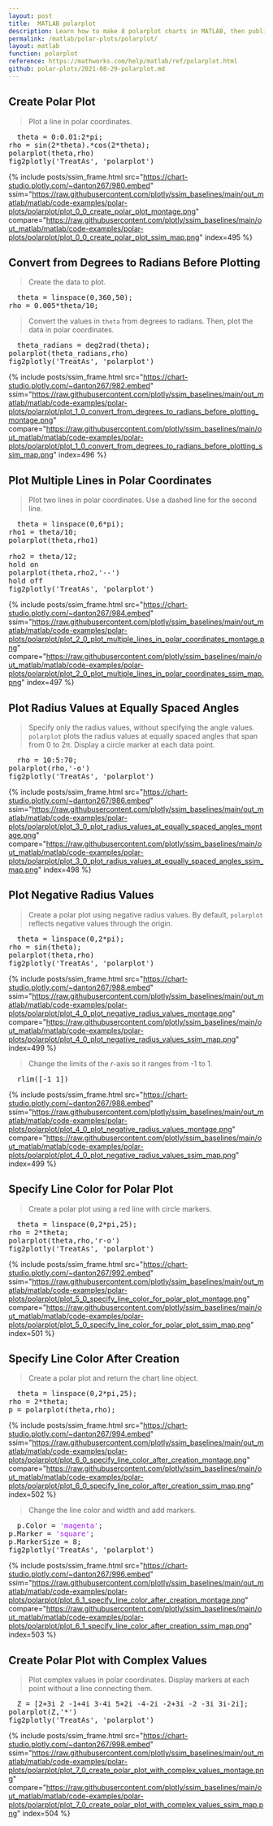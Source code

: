 ```yaml
---
layout: post
title:  MATLAB polarplot
description: Learn how to make 8 polarplot charts in MATLAB, then publish them to the Web with Plotly.
permalink: /matlab/polar-plots/polarplot/
layout: matlab
function: polarplot
reference: https://mathworks.com/help/matlab/ref/polarplot.html
github: polar-plots/2021-08-29-polarplot.md
---
```


## Create Polar Plot

> Plot a line in polar coordinates.

<pre class="mcode">
  theta = 0:0.01:2*pi;
rho = sin(2*theta).*cos(2*theta);
polarplot(theta,rho)
fig2plotly('TreatAs', 'polarplot')
</pre>

{% include posts/ssim_frame.html 
  src="https://chart-studio.plotly.com/~danton267/980.embed" 
  ssim="https://raw.githubusercontent.com/plotly/ssim_baselines/main/out_matlab/matlab/code-examples/polar-plots/polarplot/plot_0_0_create_polar_plot_montage.png" 
  compare="https://raw.githubusercontent.com/plotly/ssim_baselines/main/out_matlab/matlab/code-examples/polar-plots/polarplot/plot_0_0_create_polar_plot_ssim_map.png" 
  index=495
%}



<!--------------------- EXAMPLE BREAK ------------------------->

## Convert from Degrees to Radians Before Plotting

> Create the data to plot.

<pre>
  theta = linspace(0,360,50);
rho = 0.005*theta/10;
</pre>

> Convert the values in `theta` from degrees to radians. Then, plot the data in polar coordinates.

<pre class="mcode">
  theta_radians = deg2rad(theta);
polarplot(theta_radians,rho)
fig2plotly('TreatAs', 'polarplot')
</pre>

{% include posts/ssim_frame.html 
  src="https://chart-studio.plotly.com/~danton267/982.embed" 
  ssim="https://raw.githubusercontent.com/plotly/ssim_baselines/main/out_matlab/matlab/code-examples/polar-plots/polarplot/plot_1_0_convert_from_degrees_to_radians_before_plotting_montage.png" 
  compare="https://raw.githubusercontent.com/plotly/ssim_baselines/main/out_matlab/matlab/code-examples/polar-plots/polarplot/plot_1_0_convert_from_degrees_to_radians_before_plotting_ssim_map.png" 
  index=496
%}



<!--------------------- EXAMPLE BREAK ------------------------->

## Plot Multiple Lines in Polar Coordinates

> Plot two lines in polar coordinates. Use a dashed line for the second line.

<pre class="mcode">
  theta = linspace(0,6*pi);
rho1 = theta/10;
polarplot(theta,rho1)

rho2 = theta/12;
hold on
polarplot(theta,rho2,'--')
hold off
fig2plotly('TreatAs', 'polarplot')
</pre>

{% include posts/ssim_frame.html 
  src="https://chart-studio.plotly.com/~danton267/984.embed" 
  ssim="https://raw.githubusercontent.com/plotly/ssim_baselines/main/out_matlab/matlab/code-examples/polar-plots/polarplot/plot_2_0_plot_multiple_lines_in_polar_coordinates_montage.png" 
  compare="https://raw.githubusercontent.com/plotly/ssim_baselines/main/out_matlab/matlab/code-examples/polar-plots/polarplot/plot_2_0_plot_multiple_lines_in_polar_coordinates_ssim_map.png" 
  index=497
%}



<!--------------------- EXAMPLE BREAK ------------------------->

## Plot Radius Values at Equally Spaced Angles

> Specify only the radius values, without specifying the angle values. `polarplot` plots the radius values at equally spaced angles that span from 0 to 2π. Display a circle marker at each data point.

<pre class="mcode">
  rho = 10:5:70;
polarplot(rho,'-o')
fig2plotly('TreatAs', 'polarplot')
</pre>

{% include posts/ssim_frame.html 
  src="https://chart-studio.plotly.com/~danton267/986.embed" 
  ssim="https://raw.githubusercontent.com/plotly/ssim_baselines/main/out_matlab/matlab/code-examples/polar-plots/polarplot/plot_3_0_plot_radius_values_at_equally_spaced_angles_montage.png" 
  compare="https://raw.githubusercontent.com/plotly/ssim_baselines/main/out_matlab/matlab/code-examples/polar-plots/polarplot/plot_3_0_plot_radius_values_at_equally_spaced_angles_ssim_map.png" 
  index=498
%}



<!--------------------- EXAMPLE BREAK ------------------------->

## Plot Negative Radius Values

> Create a polar plot using negative radius values. By default, `polarplot` reflects negative values through the origin.

<pre class="mcode">
  theta = linspace(0,2*pi);
rho = sin(theta);
polarplot(theta,rho)
fig2plotly('TreatAs', 'polarplot')
</pre>

{% include posts/ssim_frame.html 
  src="https://chart-studio.plotly.com/~danton267/988.embed" 
  ssim="https://raw.githubusercontent.com/plotly/ssim_baselines/main/out_matlab/matlab/code-examples/polar-plots/polarplot/plot_4_0_plot_negative_radius_values_montage.png" 
  compare="https://raw.githubusercontent.com/plotly/ssim_baselines/main/out_matlab/matlab/code-examples/polar-plots/polarplot/plot_4_0_plot_negative_radius_values_ssim_map.png" 
  index=499
%}

> Change the limits of the *r*-axis so it ranges from -1 to 1.

<pre>
  rlim([-1 1])
</pre>

{% include posts/ssim_frame.html 
  src="https://chart-studio.plotly.com/~danton267/988.embed" 
  ssim="https://raw.githubusercontent.com/plotly/ssim_baselines/main/out_matlab/matlab/code-examples/polar-plots/polarplot/plot_4_0_plot_negative_radius_values_montage.png" 
  compare="https://raw.githubusercontent.com/plotly/ssim_baselines/main/out_matlab/matlab/code-examples/polar-plots/polarplot/plot_4_0_plot_negative_radius_values_ssim_map.png" 
  index=499
%}



<!--------------------- EXAMPLE BREAK ------------------------->

## Specify Line Color for Polar Plot

> Create a polar plot using a red line with circle markers.

<pre class="mcode">
  theta = linspace(0,2*pi,25);
rho = 2*theta;
polarplot(theta,rho,'r-o')
fig2plotly('TreatAs', 'polarplot')
</pre>

{% include posts/ssim_frame.html 
  src="https://chart-studio.plotly.com/~danton267/992.embed" 
  ssim="https://raw.githubusercontent.com/plotly/ssim_baselines/main/out_matlab/matlab/code-examples/polar-plots/polarplot/plot_5_0_specify_line_color_for_polar_plot_montage.png" 
  compare="https://raw.githubusercontent.com/plotly/ssim_baselines/main/out_matlab/matlab/code-examples/polar-plots/polarplot/plot_5_0_specify_line_color_for_polar_plot_ssim_map.png" 
  index=501
%}



<!--------------------- EXAMPLE BREAK ------------------------->

## Specify Line Color After Creation

> Create a polar plot and return the chart line object. 

<pre>
  theta = linspace(0,2*pi,25);
rho = 2*theta;
p = polarplot(theta,rho);
</pre>

{% include posts/ssim_frame.html 
  src="https://chart-studio.plotly.com/~danton267/994.embed" 
  ssim="https://raw.githubusercontent.com/plotly/ssim_baselines/main/out_matlab/matlab/code-examples/polar-plots/polarplot/plot_6_0_specify_line_color_after_creation_montage.png" 
  compare="https://raw.githubusercontent.com/plotly/ssim_baselines/main/out_matlab/matlab/code-examples/polar-plots/polarplot/plot_6_0_specify_line_color_after_creation_ssim_map.png" 
  index=502
%}

> Change the line color and width and add markers.

<pre class="mcode">
  p.Color = <span style='color:#A020F0'>'magenta'</span>;
p.Marker = <span style='color:#A020F0'>'square'</span>;
p.MarkerSize = 8;
fig2plotly('TreatAs', 'polarplot')
</pre>

{% include posts/ssim_frame.html 
  src="https://chart-studio.plotly.com/~danton267/996.embed" 
  ssim="https://raw.githubusercontent.com/plotly/ssim_baselines/main/out_matlab/matlab/code-examples/polar-plots/polarplot/plot_6_1_specify_line_color_after_creation_montage.png" 
  compare="https://raw.githubusercontent.com/plotly/ssim_baselines/main/out_matlab/matlab/code-examples/polar-plots/polarplot/plot_6_1_specify_line_color_after_creation_ssim_map.png" 
  index=503
%}



<!--------------------- EXAMPLE BREAK ------------------------->

## Create Polar Plot with Complex Values

> Plot complex values in polar coordinates. Display markers at each point without a line connecting them.

<pre class="mcode">
  Z = [2+3i 2 -1+4i 3-4i 5+2i -4-2i -2+3i -2 -3i 3i-2i];
polarplot(Z,'*')
fig2plotly('TreatAs', 'polarplot')
</pre>

{% include posts/ssim_frame.html 
  src="https://chart-studio.plotly.com/~danton267/998.embed" 
  ssim="https://raw.githubusercontent.com/plotly/ssim_baselines/main/out_matlab/matlab/code-examples/polar-plots/polarplot/plot_7_0_create_polar_plot_with_complex_values_montage.png" 
  compare="https://raw.githubusercontent.com/plotly/ssim_baselines/main/out_matlab/matlab/code-examples/polar-plots/polarplot/plot_7_0_create_polar_plot_with_complex_values_ssim_map.png" 
  index=504
%}



<!--------------------- EXAMPLE BREAK ------------------------->

